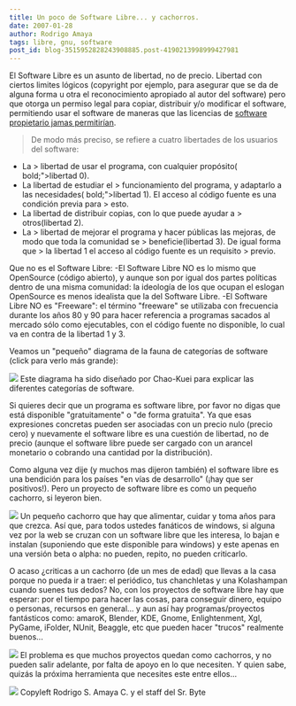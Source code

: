 ```yaml
---
title: Un poco de Software Libre... y cachorros.
date: 2007-01-28
author: Rodrigo Amaya
tags: libre, gnu, software
post_id: blog-3515952828243908885.post-4190213998999427981
---
```


El Software Libre es un asunto de libertad, no de precio. Libertad con ciertos limites lógicos (copyright por ejemplo, para asegurar que se da de alguna forma u otra el reconocimiento apropiado al autor del software) pero que otorga un permiso legal para copiar, distribuir y/o modificar el software, permitiendo usar el software de maneras que las licencias de [software propietario jamas permitirían](http://rodrigoamaya.blogspot.com/2007/01/el-software-propietario-la-realidad.html).
> De modo más
> preciso, se refiere a cuatro libertades de los usuarios del software:
- La > libertad de usar el programa, con cualquier propósito( bold;">libertad 0).
- La libertad de estudiar el > funcionamiento del programa, y adaptarlo a las necesidades( bold;">libertad 1). El acceso al código fuente es una condición previa para > esto.
- La libertad de distribuir copias, con lo que puede ayudar a > otros(libertad 2).
- La > libertad de mejorar el programa y hacer públicas las mejoras, de modo que toda la comunidad se > beneficie(libertad 3). De igual forma que > la libertad 1 el acceso al código fuente es un requisito > previo.

Que no es el Software Libre:
-El
Software Libre NO es lo mismo que OpenSource (código abierto), y aunque son por igual dos partes políticas dentro de una misma comunidad: la ideología de los que ocupan el eslogan OpenSource es menos idealista que la del Software Libre.
-El Software Libre NO es "Freeware": el término "freeware" se utilizaba con frecuencia durante los años
80 y 90 para hacer referencia a programas sacados al mercado sólo como ejecutables, con el código fuente no disponible, lo cual va en contra de la libertad 1 y 3.

Veamos un "pequeño" diagrama de la fauna de categorías de software (click para verlo más grande):

![](http://www.gnu.org/philosophy/category.es.png)
Este diagrama ha sido diseñado por Chao-Kuei para explicar las diferentes categorías de software.

Si quieres decir que un programa es software libre, por favor no digas que está disponible "gratuitamente" o "de forma gratuita". Ya que esas expresiones concretas pueden ser asociadas con un precio nulo (precio cero) y nuevamente el software libre es una cuestión de libertad, no de precio (aunque el software libre puede ser cargado con un arancel monetario o cobrando una cantidad por la distribución).

Como alguna vez dije (y muchos mas dijeron también) el software libre es una bendición para los países "en vías de desarrollo" (¡hay que ser positivos!). Pero un proyecto de software libre es como un pequeño cachorro, si leyeron bien.

[![](http://bp3.blogger.com/_ayvorITawE4/Rb9QtzD_h5I/AAAAAAAAABg/m6EqFC1DoUA/s400/puppy.jpg)](http://bp3.blogger.com/_ayvorITawE4/Rb9QtzD_h5I/AAAAAAAAABg/m6EqFC1DoUA/s1600-h/puppy.jpg)
Un pequeño cachorro que hay que alimentar, cuidar y toma años para que crezca. Así que, para todos ustedes fanáticos de windows, si alguna vez por la web se cruzan con un software libre que les interesa, lo bajan e instalan (suponiendo que este disponible para windows) y este apenas en una versión beta o alpha: no pueden, repito, no pueden criticarlo.

O acaso ¿criticas a un cachorro (de un mes de edad) que llevas a la casa porque no pueda ir a traer: el periódico, tus chanchletas y una Kolashampan cuando suenes tus dedos? No, con los proyectos de software libre hay que esperar: por el tiempo para hacer las cosas, para conseguir dinero, equipo o personas, recursos en general... y aun así hay programas/proyectos fantásticos como: amaroK, Blender, KDE, Gnome, Enlightenment, Xgl, PyGame, iFolder, NUnit, Beaggle, etc que pueden hacer "trucos" realmente buenos...

[![](http://bp0.blogger.com/_ayvorITawE4/Rb9SBDD_h6I/AAAAAAAAABo/-8fT2qC3DmQ/s400/puppy2.jpg)](http://bp0.blogger.com/_ayvorITawE4/Rb9SBDD_h6I/AAAAAAAAABo/-8fT2qC3DmQ/s1600-h/puppy2.jpg)
El problema es que muchos proyectos quedan como cachorros, y no pueden salir adelante, por falta de apoyo en lo que necesiten. Y quien sabe, quizás la próxima herramienta que necesites este entre ellos...

[![](http://bp0.blogger.com/_ayvorITawE4/Rb9TFDD_h7I/AAAAAAAAABw/JkT620-o_kk/s400/puppies.jpg)](http://bp0.blogger.com/_ayvorITawE4/Rb9TFDD_h7I/AAAAAAAAABw/JkT620-o_kk/s1600-h/puppies.jpg) Copyleft Rodrigo S. Amaya C. y el staff del Sr.
Byte